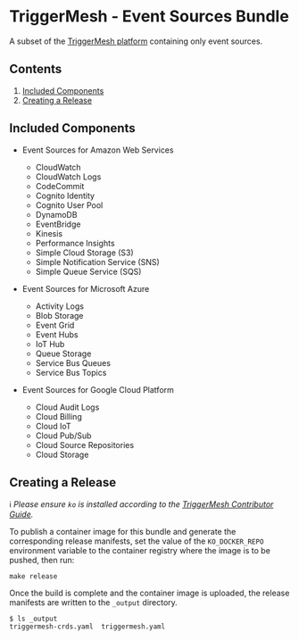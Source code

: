 # TriggerMesh - Event Sources Bundle

A subset of the [TriggerMesh platform][tm-repo] containing only event sources.

## Contents

1. [Included Components](#included-components)
1. [Creating a Release](#creating-a-release)

## Included Components

- Event Sources for Amazon Web Services
  - CloudWatch
  - CloudWatch Logs
  - CodeCommit
  - Cognito Identity
  - Cognito User Pool
  - DynamoDB
  - EventBridge
  - Kinesis
  - Performance Insights
  - Simple Cloud Storage (S3)
  - Simple Notification Service (SNS)
  - Simple Queue Service (SQS)

- Event Sources for Microsoft Azure
  - Activity Logs
  - Blob Storage
  - Event Grid
  - Event Hubs
  - IoT Hub
  - Queue Storage
  - Service Bus Queues
  - Service Bus Topics

- Event Sources for Google Cloud Platform
  - Cloud Audit Logs
  - Cloud Billing
  - Cloud IoT
  - Cloud Pub/Sub
  - Cloud Source Repositories
  - Cloud Storage

## Creating a Release

:information_source: _Please ensure `ko` is installed according to the [TriggerMesh Contributor Guide][tm-contrib-ko]._

To publish a container image for this bundle and generate the corresponding release manifests, set the value of the
`KO_DOCKER_REPO` environment variable to the container registry where the image is to be pushed, then run:

```
make release
```

Once the build is complete and the container image is uploaded, the release manifests are written to the `_output`
directory.

```console
$ ls _output
triggermesh-crds.yaml  triggermesh.yaml
```

[tm-repo]: https://github.com/triggermesh/triggermesh
[tm-contrib-ko]: https://github.com/triggermesh/triggermesh/blob/main/CONTRIBUTING.md#ko
